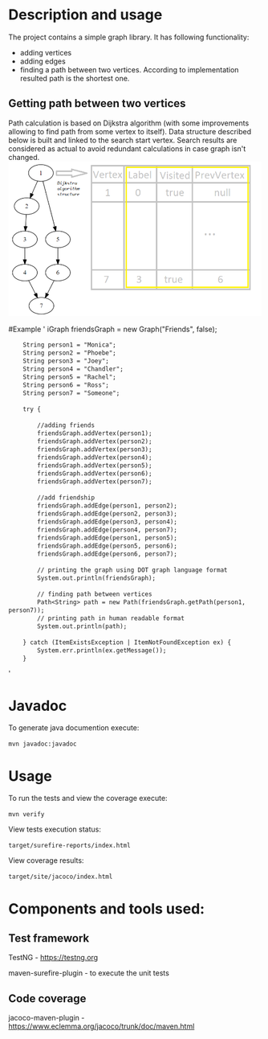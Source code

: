 # Description and usage
The project contains a simple graph library. It has following functionality:
* adding vertices
* adding edges
* finding a path between two vertices. According to implementation resulted path is the shortest one.

## Getting path between two vertices
Path calculation is based on Dijkstra algorithm (with some improvements allowing to find path from some vertex to itself).
Data structure described below is built and linked to the search start vertex.
Search results are considered as actual to avoid redundant calculations in case graph isn't changed.
![Internal structures](Internals.png)

#Example
'
        iGraph<String> friendsGraph = new Graph<String>("Friends", false);

        String person1 = "Monica";
        String person2 = "Phoebe";
        String person3 = "Joey";
        String person4 = "Chandler";
        String person5 = "Rachel";
        String person6 = "Ross";
        String person7 = "Someone";

        try {

            //adding friends
            friendsGraph.addVertex(person1);
            friendsGraph.addVertex(person2);
            friendsGraph.addVertex(person3);
            friendsGraph.addVertex(person4);
            friendsGraph.addVertex(person5);
            friendsGraph.addVertex(person6);
            friendsGraph.addVertex(person7);

            //add friendship
            friendsGraph.addEdge(person1, person2);
            friendsGraph.addEdge(person2, person3);
            friendsGraph.addEdge(person3, person4);
            friendsGraph.addEdge(person4, person7);
            friendsGraph.addEdge(person1, person5);
            friendsGraph.addEdge(person5, person6);
            friendsGraph.addEdge(person6, person7);

            // printing the graph using DOT graph language format
            System.out.println(friendsGraph);

            // finding path between vertices
            Path<String> path = new Path(friendsGraph.getPath(person1, person7));
            // printing path in human readable format
            System.out.println(path);

        } catch (ItemExistsException | ItemNotFoundException ex) {
            System.err.println(ex.getMessage());
        }
'

# Javadoc

To generate java documention execute:

`mvn javadoc:javadoc`

# Usage

To run the tests and view the coverage execute:

`mvn verify`

View tests execution status:

`target/surefire-reports/index.html`

View coverage results:

`target/site/jacoco/index.html`

# Components and tools used:

## Test framework

TestNG - https://testng.org

maven-surefire-plugin - to execute the unit tests

## Code coverage

jacoco-maven-plugin - https://www.eclemma.org/jacoco/trunk/doc/maven.html